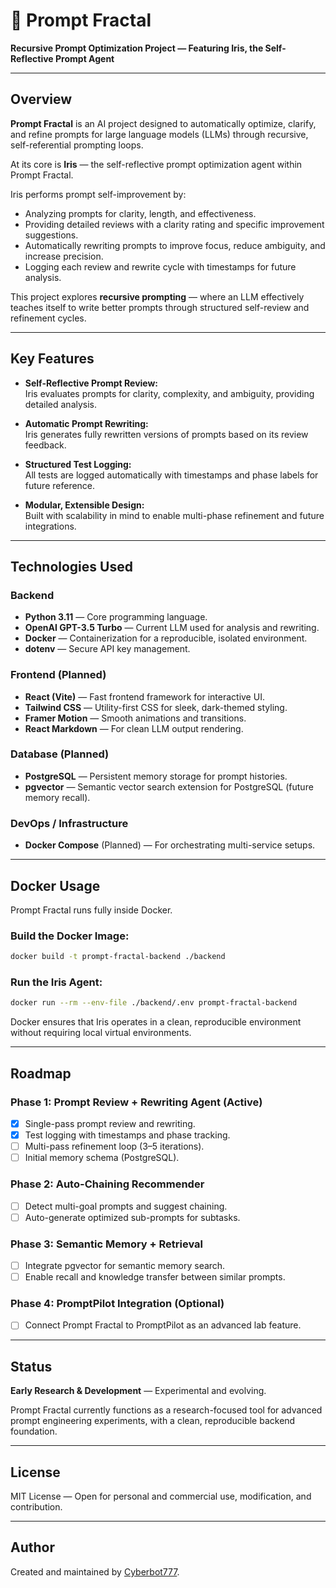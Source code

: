 # 🌌 Prompt Fractal

**Recursive Prompt Optimization Project — Featuring Iris, the Self-Reflective Prompt Agent**

---

## Overview

**Prompt Fractal** is an AI project designed to automatically optimize, clarify, and refine prompts for large language models (LLMs) through recursive, self-referential prompting loops.

At its core is **Iris** — the self-reflective prompt optimization agent within Prompt Fractal.

Iris performs prompt self-improvement by:
- Analyzing prompts for clarity, length, and effectiveness.
- Providing detailed reviews with a clarity rating and specific improvement suggestions.
- Automatically rewriting prompts to improve focus, reduce ambiguity, and increase precision.
- Logging each review and rewrite cycle with timestamps for future analysis.

This project explores **recursive prompting** — where an LLM effectively teaches itself to write better prompts through structured self-review and refinement cycles.

---

## Key Features

- **Self-Reflective Prompt Review:**  
  Iris evaluates prompts for clarity, complexity, and ambiguity, providing detailed analysis.

- **Automatic Prompt Rewriting:**  
  Iris generates fully rewritten versions of prompts based on its review feedback.

- **Structured Test Logging:**  
  All tests are logged automatically with timestamps and phase labels for future reference.

- **Modular, Extensible Design:**  
  Built with scalability in mind to enable multi-phase refinement and future integrations.

---

## Technologies Used

### Backend
- **Python 3.11** — Core programming language.
- **OpenAI GPT-3.5 Turbo** — Current LLM used for analysis and rewriting.
- **Docker** — Containerization for a reproducible, isolated environment.
- **dotenv** — Secure API key management.

### Frontend (Planned)
- **React (Vite)** — Fast frontend framework for interactive UI.
- **Tailwind CSS** — Utility-first CSS for sleek, dark-themed styling.
- **Framer Motion** — Smooth animations and transitions.
- **React Markdown** — For clean LLM output rendering.

### Database (Planned)
- **PostgreSQL** — Persistent memory storage for prompt histories.
- **pgvector** — Semantic vector search extension for PostgreSQL (future memory recall).

### DevOps / Infrastructure
- **Docker Compose** (Planned) — For orchestrating multi-service setups.

---

## Docker Usage

Prompt Fractal runs fully inside Docker.

### Build the Docker Image:
```bash
docker build -t prompt-fractal-backend ./backend
```

### Run the Iris Agent:
```bash
docker run --rm --env-file ./backend/.env prompt-fractal-backend
```

Docker ensures that Iris operates in a clean, reproducible environment without requiring local virtual environments.

---

## Roadmap

### **Phase 1:** Prompt Review + Rewriting Agent (Active)
- [x] Single-pass prompt review and rewriting.
- [x] Test logging with timestamps and phase tracking.
- [ ] Multi-pass refinement loop (3–5 iterations).
- [ ] Initial memory schema (PostgreSQL).

### **Phase 2:** Auto-Chaining Recommender
- [ ] Detect multi-goal prompts and suggest chaining.
- [ ] Auto-generate optimized sub-prompts for subtasks.

### **Phase 3:** Semantic Memory + Retrieval
- [ ] Integrate pgvector for semantic memory search.
- [ ] Enable recall and knowledge transfer between similar prompts.

### **Phase 4:** PromptPilot Integration (Optional)
- [ ] Connect Prompt Fractal to PromptPilot as an advanced lab feature.

---

## Status

**Early Research & Development** — Experimental and evolving.

Prompt Fractal currently functions as a research-focused tool for advanced prompt engineering experiments, with a clean, reproducible backend foundation.

---

## License

MIT License — Open for personal and commercial use, modification, and contribution.

---

## Author

Created and maintained by [Cyberbot777](https://github.com/Cyberbot777).
